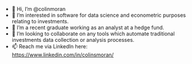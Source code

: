 - 👋 Hi, I’m @colinmoran
- 👀 I’m interested in software for data science and econometric purposes relating to investments.
- 🌱 I’m a recent graduate working as an analyst at a hedge fund.
- 💞️ I’m looking to collaborate on any tools which automate traditional investments data collection or analysis processes.
- 📫 Reach me via LinkedIn here: https://www.linkedin.com/in/colinsmoran/


